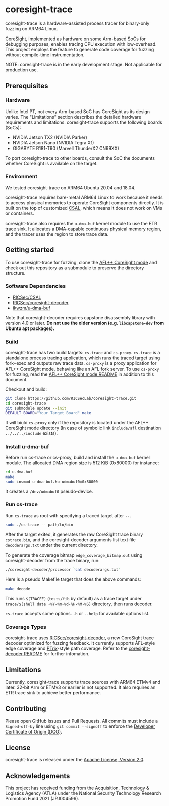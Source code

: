 # coresight-trace

coresight-trace is a hardware-assisted process tracer for binary-only fuzzing on ARM64 Linux.

CoreSight, implemented as hardware on some Arm-based SoCs for debugging purposes, enables tracing CPU execution with low-overhead. This project employs the feature to generate code coverage for fuzzing without compile-time instrumentation.

NOTE: coresight-trace is in the early development stage. Not applicable for production use.

## Prerequisites

### Hardware

Unlike Intel PT, not every Arm-based SoC has CoreSight as its design varies. The "Limitations" section describes the detailed hardware requirements and limitations.
coresight-trace supports the following boards (SoCs):

* NVIDIA Jetson TX2 (NVIDIA Parker)
* NVIDIA Jetson Nano (NVIDIA Tegra X1)
* GIGABYTE R181-T90 (Marvell ThunderX2 CN99XX)

To port coresight-trace to other boards, consult the SoC the documents whether CoreSight is available on the target.

### Environment

We tested coresight-trace on ARM64 Ubuntu 20.04 and 18.04.

coresight-trace requires bare-metal ARM64 Linux to work because it needs to access physical memories to operate CoreSight components directly. It is built on the top of customized [CSAL](https://github.com/ARM-software/CSAL), which means it does not work on VMs or containers.

coresight-trace also requires the `u-dma-buf` kernel module to use the ETR trace sink. It allocates a DMA-capable continuous physical memory region, and the tracer uses the region to store trace data.

## Getting started

To use coresight-trace for fuzzing, clone the [AFL++ CoreSight mode](https://github.com/RICSecLab/AFLplusplus-cs/tree/retrage/cs-mode-support) and check out this repository as a submodule to preserve the directory structure.

### Software Dependencies

* [RICSec/CSAL](https://github.com/RICSecLab/CSAL)
* [RICSec/coresight-decoder](https://github.com/RICSecLab/coresight-decoder)
* [ikwzm/u-dma-buf](https://github.com/ikwzm/udmabuf)

Note that coresight-decoder requires capstone disassembly library with version 4.0 or later. **Do not use the older version (e.g. `libcapstone-dev` from Ubuntu apt packages).**

### Build

coresight-trace has two build targets: `cs-trace` and `cs-proxy`.
`cs-trace` is a standalone process tracing application, which runs the traced target using fork+exec and outputs raw trace data. `cs-proxy` is a proxy application for AFL++ CoreSight mode, behaving like an AFL fork server. To use `cs-proxy` for fuzzing, read the [AFL++ CoreSight mode README](https://github.com/RICSecLab/AFLplusplus-cs/blob/retrage/cs-mode-support/cs_mode/README.md) in addition to this document.

Checkout and build:

```bash
git clone https://github.com/RICSecLab/coresight-trace.git
cd coresight-trace
git submodule update --init
DEFAULT_BOARD="Your Target Board" make
```

It will biuld `cs-proxy` only if the repository is located under the AFL++ CoreSight mode directory (In case of symbolic link `include/afl` destination `../../../include` exists).

### Install u-dma-buf

Before run cs-trace or cs-proxy, build and install the `u-dma-buf` kernel module. The allocated DMA region size is 512 KiB (0x80000) for instance:

```bash
cd u-dma-buf
make
sudo insmod u-dma-buf.ko udmabuf0=0x80000
```

It creates a `/dev/udmabuf0` pseudo-device.

### Run cs-trace

Run `cs-trace` as root with specifying a traced target after `--`.

```bash
sudo ./cs-trace -- path/to/bin
```

After the target exited, it generates the raw CoreSight trace binary `cstrace.bin`, and the coresight-decoder arguments list text file `decoderargs.txt` under the current directory.

To generate the coverage bitmap `edge_coverage_bitmap.out` using coresight-decoder from the trace binary, run:

```bash
./coresight-decoder/processor `cat decoderargs.txt`
```

Here is a pseudo Makefile target that does the above commands:

```bash
make decode
```

This runs `$(TRACEE)` (`tests/fib` by default) as a trace target under `trace/$(shell date +%Y-%m-%d-%H-%M-%S)` directory, then runs decoder.

`cs-trace` accepts some options. `-h` or `--help` for available options list.

### Coverage Types

coresight-trace uses [RICSec/coresight-decoder](https://github.com/RICSecLab/coresight-decoder), a new CoreSight trace decoder optimized for fuzzing feedback. It currently supports AFL-style edge coverage and [PTrix](https://github.com/junxzm1990/afl-pt)-style path coverage. Refer to the [coresight-decoder README](https://github.com/RICSecLab/coresight-decoder/blob/master/README.md) for further infomation.

## Limitations

Currently, coresight-trace supports trace sources with ARM64 ETMv4 and later. 32-bit Arm or ETMv3 or earlier is not supported. It also requires an ETR trace sink to achieve better performance.

## Contributing

Please open GitHub Issues and Pull Requests. All commits must include a `Signed-off-by` line using `git commit --signoff` to enforce the [Developer Certificate of Origin (DCO)](https://developercertificate.org).

## License

coresight-trace is released under the [Apache License, Version 2.0](https://opensource.org/licenses/Apache-2.0).

## Acknowledgements

This project has received funding from the Acquisition, Technology & Logistics Agency (ATLA) under the National Security Technology Research Promotion Fund 2021 (JPJ004596).
